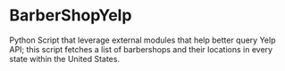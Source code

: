 # BarberShopYelp
Python Script that leverage external modules that help better query Yelp API; this script fetches a list of barbershops and their locations in every state within the United States.
